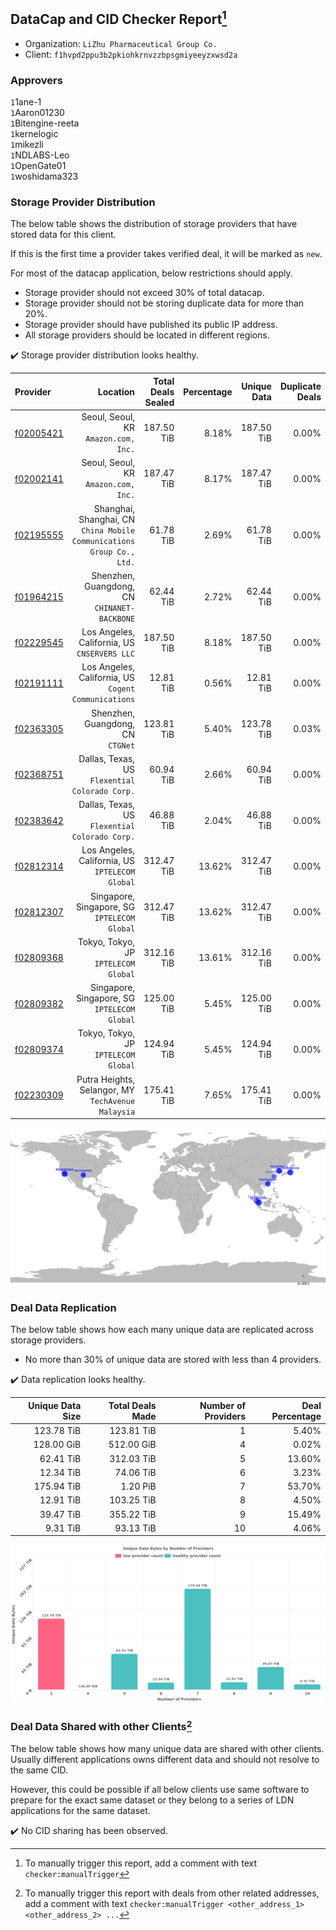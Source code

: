 ## DataCap and CID Checker Report[^1]
 - Organization: `LiZhu Pharmaceutical Group Co.`
 - Client: `f1hvpd2ppu3b2pkiohkrnvzzbpsgmiyeeyzxwsd2a`
### Approvers
`1`1ane-1<br/>`1`Aaron01230<br/>`1`Bitengine-reeta<br/>`1`kernelogic<br/>`1`mikezli<br/>`1`NDLABS-Leo<br/>`1`OpenGate01<br/>`1`woshidama323


### Storage Provider Distribution
The below table shows the distribution of storage providers that have stored data for this client.

If this is the first time a provider takes verified deal, it will be marked as `new`.

For most of the datacap application, below restrictions should apply.
 - Storage provider should not exceed 30% of total datacap.
 - Storage provider should not be storing duplicate data for more than 20%.
 - Storage provider should have published its public IP address.
 - All storage providers should be located in different regions.

✔️ Storage provider distribution looks healthy.

| Provider                                              |                                                                 Location | Total Deals Sealed | Percentage | Unique Data | Duplicate Deals |
| :---------------------------------------------------- | -----------------------------------------------------------------------: | -----------------: | ---------: | ----------: | --------------: |
| [f02005421](https://filfox.info/en/address/f02005421) |                                  Seoul, Seoul, KR<br/>`Amazon.com, Inc.` |         187.50 TiB |      8.18% |  187.50 TiB |           0.00% |
| [f02002141](https://filfox.info/en/address/f02002141) |                                  Seoul, Seoul, KR<br/>`Amazon.com, Inc.` |         187.47 TiB |      8.17% |  187.47 TiB |           0.00% |
| [f02195555](https://filfox.info/en/address/f02195555) | Shanghai, Shanghai, CN<br/>`China Mobile Communications Group Co., Ltd.` |          61.78 TiB |      2.69% |   61.78 TiB |           0.00% |
| [f01964215](https://filfox.info/en/address/f01964215) |                          Shenzhen, Guangdong, CN<br/>`CHINANET-BACKBONE` |          62.44 TiB |      2.72% |   62.44 TiB |           0.00% |
| [f02229545](https://filfox.info/en/address/f02229545) |                          Los Angeles, California, US<br/>`CNSERVERS LLC` |         187.50 TiB |      8.18% |  187.50 TiB |           0.00% |
| [f02191111](https://filfox.info/en/address/f02191111) |                  Los Angeles, California, US<br/>`Cogent Communications` |          12.81 TiB |      0.56% |   12.81 TiB |           0.00% |
| [f02363305](https://filfox.info/en/address/f02363305) |                                     Shenzhen, Guangdong, CN<br/>`CTGNet` |         123.81 TiB |      5.40% |  123.78 TiB |           0.03% |
| [f02368751](https://filfox.info/en/address/f02368751) |                        Dallas, Texas, US<br/>`Flexential Colorado Corp.` |          60.94 TiB |      2.66% |   60.94 TiB |           0.00% |
| [f02383642](https://filfox.info/en/address/f02383642) |                        Dallas, Texas, US<br/>`Flexential Colorado Corp.` |          46.88 TiB |      2.04% |   46.88 TiB |           0.00% |
| [f02812314](https://filfox.info/en/address/f02812314) |                       Los Angeles, California, US<br/>`IPTELECOM Global` |         312.47 TiB |     13.62% |  312.47 TiB |           0.00% |
| [f02812307](https://filfox.info/en/address/f02812307) |                          Singapore, Singapore, SG<br/>`IPTELECOM Global` |         312.47 TiB |     13.62% |  312.47 TiB |           0.00% |
| [f02809368](https://filfox.info/en/address/f02809368) |                                  Tokyo, Tokyo, JP<br/>`IPTELECOM Global` |         312.16 TiB |     13.61% |  312.16 TiB |           0.00% |
| [f02809382](https://filfox.info/en/address/f02809382) |                          Singapore, Singapore, SG<br/>`IPTELECOM Global` |         125.00 TiB |      5.45% |  125.00 TiB |           0.00% |
| [f02809374](https://filfox.info/en/address/f02809374) |                                  Tokyo, Tokyo, JP<br/>`IPTELECOM Global` |         124.94 TiB |      5.45% |  124.94 TiB |           0.00% |
| [f02230309](https://filfox.info/en/address/f02230309) |                    Putra Heights, Selangor, MY<br/>`TechAvenue Malaysia` |         175.41 TiB |      7.65% |  175.41 TiB |           0.00% |

<img src="https://raw.githubusercontent.com/data-preservation-programs/filplus-checker-assets/main/filecoin-project/filecoin-plus-large-datasets/issues/2142/1698041107300.png"/>

### Deal Data Replication
The below table shows how each many unique data are replicated across storage providers.

- No more than 30% of unique data are stored with less than 4 providers.

✔️ Data replication looks healthy.

| Unique Data Size | Total Deals Made | Number of Providers | Deal Percentage |
| ---------------: | ---------------: | ------------------: | --------------: |
|       123.78 TiB |       123.81 TiB |                   1 |           5.40% |
|       128.00 GiB |       512.00 GiB |                   4 |           0.02% |
|        62.41 TiB |       312.03 TiB |                   5 |          13.60% |
|        12.34 TiB |        74.06 TiB |                   6 |           3.23% |
|       175.94 TiB |         1.20 PiB |                   7 |          53.70% |
|        12.91 TiB |       103.25 TiB |                   8 |           4.50% |
|        39.47 TiB |       355.22 TiB |                   9 |          15.49% |
|         9.31 TiB |        93.13 TiB |                  10 |           4.06% |

<img src="https://raw.githubusercontent.com/data-preservation-programs/filplus-checker-assets/main/filecoin-project/filecoin-plus-large-datasets/issues/2142/1698041108021.png"/>

### Deal Data Shared with other Clients[^3]
The below table shows how many unique data are shared with other clients.
Usually different applications owns different data and should not resolve to the same CID.

However, this could be possible if all below clients use same software to prepare for the exact same dataset or they belong to a series of LDN applications for the same dataset.

✔️ No CID sharing has been observed.

[^1]: To manually trigger this report, add a comment with text `checker:manualTrigger`

[^2]: Deals from those addresses are combined into this report as they are specified with `checker:manualTrigger`

[^3]: To manually trigger this report with deals from other related addresses, add a comment with text `checker:manualTrigger <other_address_1> <other_address_2> ...`
